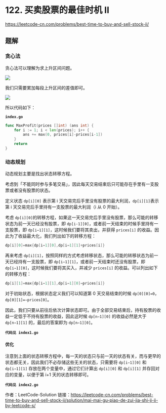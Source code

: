# 122. 买卖股票的最佳时机 II

https://leetcode-cn.com/problems/best-time-to-buy-and-sell-stock-ii/

## 题解

### 贪心法

贪心法可以理解为求上升区间问题。

![](http://image.maplejoyous.cn/post/2022/04/04/202204041745088.png)

我们只需要累加每段上升区间的差值即可。

![](http://image.maplejoyous.cn/post/2022/04/04/2022040417465656.png)

所以代码如下：

**`index.go`**

```go
func MaxProfit(prices []int) (ans int) {
	for i := 1; i < len(prices); i++ {
		ans += max(0, prices[i]-prices[i-1])
	}
	return
}
```

### 动态规划

动态规划主要是找出状态转移方程。

考虑到「不能同时参与多笔交易」，因此每天交易结束后只可能存在手里有一支股票或者没有股票的状态。

定义状态 `dp[i][0]` 表示第 i 天交易完后手里没有股票的最大利润，`dp[i][1]`表示第 i 天交易完后手里持有一支股票的最大利润（i 从 0 开始）。

考虑 `dp[i][0]`的转移方程，如果这一天交易完后手里没有股票，那么可能的转移状态为前一天已经没有股票，即 `dp[i-1][0]`，或者前一天结束的时候手里持有一支股票，即 `dp[i−1][1]`，这时候我们要将其卖出，并获得 `prices[i]` 的收益。因此为了收益最大化，我们列出如下的转移方程：

```go
dp[i][0]=max{dp[i−1][0],dp[i−1][1]+prices[i]}
```

再来考虑 `dp[i][1]`，按照同样的方式考虑转移状态，那么可能的转移状态为前一天已经持有一支股票，即 `dp[i−1][1]`，或者前一天结束时还没有股票，即 `dp[i−1][0]`，这时候我们要将其买入，并减少 `prices[i]` 的收益。可以列出如下的转移方程：

```go
dp[i][1]=max{dp[i−1][1],dp[i−1][0]−prices[i]}
```

对于初始状态，根据状态定义我们可以知道第 0 天交易结束的时候 `dp[0][0]=0`，`dp[0][1]=−prices[0]`。

因此，我们只要从前往后依次计算状态即可。由于全部交易结束后，持有股票的收益一定低于不持有股票的收益，因此这时候 `dp[n−1][0]` 的收益必然是大于 `dp[n−1][1]` 的，最后的答案即为 `dp[n−1][0]`。

**`代码见 index1.go`**

#### 优化

注意到上面的状态转移方程中，每一天的状态只与前一天的状态有关，而与更早的状态都无关，因此我们不必存储这些无关的状态，只需要将 `dp[i−1][0]` 和 `dp[i−1][1]` 存放在两个变量中，通过它们计算出 `dp[i][0]` 和 `dp[i][1]` 并存回对应的变量，以便于第 i+1 天的状态转移即可。

**`代码见 index2.go`**

作者：LeetCode-Solution
链接：https://leetcode-cn.com/problems/best-time-to-buy-and-sell-stock-ii/solution/mai-mai-gu-piao-de-zui-jia-shi-ji-ii-by-leetcode-s/
